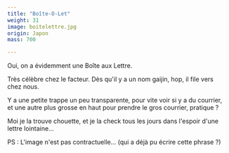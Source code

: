```yaml
---
title: "Boîte-O-Let"
weight: 31
image: boitelettre.jpg
origin: Japon
mass: 700

---
```


Oui, on a évidemment une Boîte aux Lettre. 

Très célèbre chez le facteur. Dès qu'il y a un nom gaijin, hop, il file vers chez nous. 

Y a une petite trappe un peu transparente, pour vite voir si y a du courrier, et une autre plus grosse en haut pour prendre le gros courrier, pratique ? 

Moi je la trouve chouette, et je la check tous les jours dans l'espoir d'une lettre lointaine...

PS : L'image n'est pas contractuelle... (qui a déjà pu écrire cette phrase ?)